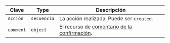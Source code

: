 | Clave     | Type        | Descripción                                                                                |
| --------- | ----------- | ------------------------------------------------------------------------------------------ |
| `Acción`  | `secuencia` | La acción realizada. Puede ser `created`.                                                  |
| `comment` | `object`    | El recurso de [comentario de la confirmación](/rest/reference/repos#get-a-commit-comment). |
